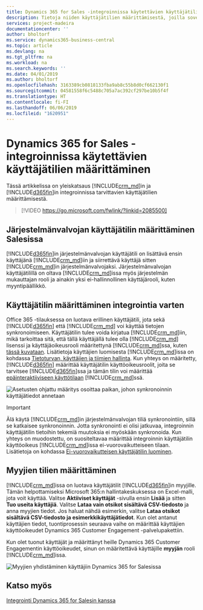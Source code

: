 ```yaml
---
title: Dynamics 365 for Sales -integroinnissa käytettävien käyttäjätilien määrittäminen | Microsoft Docs
description: Tietoja niiden käyttäjätilien määrittämisestä, joilla sovellukset vaihtavat tietoja ja joiden avulla käytetään ja synkronoidaan sovellusten tietoja.
services: project-madeira
documentationcenter: ''
author: bholtorf
ms.service: dynamics365-business-central
ms.topic: article
ms.devlang: na
ms.tgt_pltfrm: na
ms.workload: na
ms.search.keywords: ''
ms.date: 04/01/2019
ms.author: bholtorf
ms.openlocfilehash: 3163389cb0818133fba9ab8c55b8d0cf662130f1
ms.sourcegitcommit: 04581558f6c5488c705a7ac392cf297be10b5f4f
ms.translationtype: HT
ms.contentlocale: fi-FI
ms.lasthandoff: 06/06/2019
ms.locfileid: "1620951"
---
```

# <a name="setting-up-user-accounts-for-integrating-with-dynamics-365-for-sales"></a>Dynamics 365 for Sales -integroinnissa käytettävien käyttäjätilien määrittäminen
Tässä artikkelissa on yleiskatsaus [!INCLUDE[crm_md](includes/crm_md.md)]in ja [!INCLUDE[d365fin](includes/d365fin_md.md)]in integroinnissa tarvittavien käyttäjätilien määrittämisestä.  

> [!VIDEO https://go.microsoft.com/fwlink/?linkid=2085500]

## <a name="setting-up-the-admininstrator-user-account-in-sales"></a>Järjestelmänvalvojan käyttäjätilin määrittäminen Salesissa
[!INCLUDE[d365fin](includes/d365fin_md.md)]in järjestelmänvalvojan käyttäjätili on lisättävä ensin käyttäjänä [!INCLUDE[crm_md](includes/crm_md.md)]iin ja siirrettävä käyttäjä sitten [!INCLUDE[crm_md](includes/crm_md.md)]in järjestelmänvalvojaksi. Järjestelmänvalvojan käyttäjätilillä on oltava [!INCLUDE[crm_md](includes/crm_md.md)]issa myös järjestelmän mukauttajan rooli ja ainakin yksi ei-hallinnollinen käyttäjärooli, kuten myyntipäällikkö.

## <a name="setting-up-the-user-account-for-the-integration"></a>Käyttäjätilin määrittäminen integrointia varten
Office 365 -tilauksessa on luotava erillinen käyttäjätili, jota sekä [!INCLUDE[d365fin](includes/d365fin_md.md)] että [!INCLUDE[crm_md](includes/crm_md.md)] voi käyttää tietojen synkronoimiseen. Käyttäjätilin tulee voida kirjatua [!INCLUDE[crm_md](includes/crm_md.md)]iin, mikä tarkoittaa sitä, että tällä käyttäjällä tulee olla [!INCLUDE[crm_md](includes/crm_md.md)] lisenssi ja käyttäjäoikeusrooli määritettynä [!INCLUDE[crm_md](includes/crm_md.md)]ssa, kuten [tässä kuvataan](https://docs.microsoft.com/en-us/dynamics365/customer-engagement/admin/create-users-assign-online-security-roles#create-a-user-account). Lisätietoja käyttäjien luomisesta [!INCLUDE[crm_md](includes/crm_md.md)]issa on kohdassa [Tietoturvan, käyttäjien ja tiimien hallinta](http://go.microsoft.com/fwlink/?LinkID=616518). Kun yhteys on määritetty, [!INCLUDE[d365fin](includes/d365fin_md.md)] määrittää käyttäjätilin käyttöoikeusroolit, joita se tarvitsee [!INCLUDE[d365fin](includes/d365fin_md.md)]ssa ja tämän tilin voi määrittää [epäinteraktiiviseen käyttötilaan](https://docs.microsoft.com/en-us/dynamics365/customer-engagement/admin/create-users-assign-online-security-roles#create-a-non-interactive-user-account) [!INCLUDE[crm_md](includes/crm_md.md)]ssä.

![Asetusten ohjattu määritys osoittaa paikan, johon synkronoinnin käyttäjätiedot annetaan](media/sync-user-setup.png "Visualisointina asetusten ohjattu määrityssivu osoittaa paikan, johon synkronoinnin käyttäjätiedot annetaan")

> [!IMPORTANT]  
> Älä käytä [!INCLUDE[crm_md](includes/crm_md.md)]in järjestelmänvalvojan tiliä synkronointiin, sillä se katkaisee synkronoinnin.
> Jotta synkronointi ei olisi jatkuvaa, integroinnin käyttäjätilin tietoihin tekemiä muutoksia ei myöskään synkronoida. <!--What changes would this account make?--> Kun yhteys on muodostettu, on suositeltavaa määrittää integroinnin käyttäjätilin käyttöoikeus [!INCLUDE[crm_md](includes/crm_md.md)]issa ei-vuorovaikutteiseen tilaan. Lisätietoja on kohdassa [Ei-vuorovaikutteisen käyttäjätilin luominen](https://docs.microsoft.com/en-us/dynamics365/customer-engagement/admin/create-users-assign-online-security-roles#create-a-non-interactive-user-account).

## <a name="setting-up-accounts-for-sales-people"></a>Myyjien tilien määrittäminen
[!INCLUDE[crm_md](includes/crm_md.md)]issa on luotava käyttäjätilit [!INCLUDE[d365fin](includes/d365fin_md.md)]in myyjille. Tämän helpottamiseksi Microsoft 365:n hallintakeskuksessa on Excel-malli, jota voit käyttää. Valitse **Aktiiviset käyttäjät** -sivulla ensin **Lisää** ja sitten **Tuo useita käyttäjiä**. Valitse **Lataa vain otsikot sisältävä CSV-tiedosto** ja anna myyjien tiedot. Jos haluat nähdä esimerkin, valitse **Lataa otsikot sisältävä CSV-tiedosto ja esimerkkikäyttäjätiedot**. Kun olet antanut käyttäjien tiedot, tuontiprosessin seuraava vaihe on määrittää käyttäjien käyttöoikeudet Dynamics 365 Customer Engagement -palvelupakettiin.  

Kun olet tuonut käyttäjät ja määrittänyt heille Dynamics 365 Customer Engagementin käyttöoikeudet, sinun on määritettävä käyttäjille **myyjän** rooli [!INCLUDE[crm_md](includes/crm_md.md)]issa.

![Myyjien yhdistäminen käyttäjiin Dynamics 365 for Salesissa](media/couple-salespeople.png "Visualisointina myyjien yhdistäminen käyttäjiin Dynamics 365 for Salesissa")

## <a name="see-also"></a>Katso myös  
[Integrointi Dynamics 365 for Salesin kanssa](admin-prepare-dynamics-365-for-sales-for-integration.md)  
